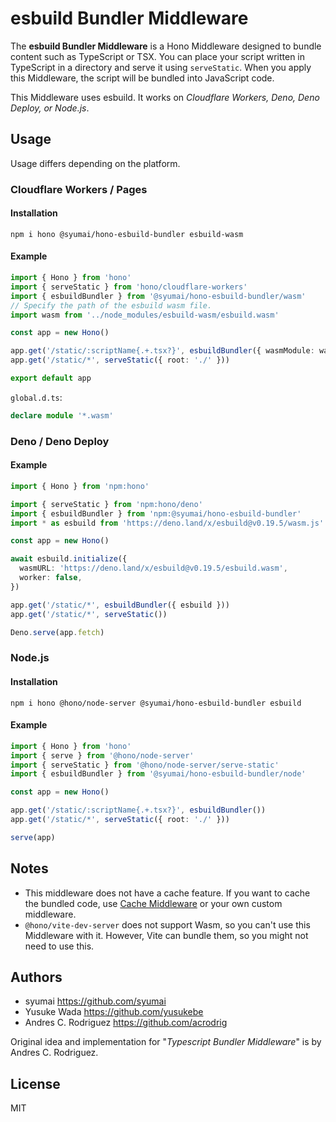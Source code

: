 # esbuild Bundler Middleware

The **esbuild Bundler Middleware** is a Hono Middleware designed to bundle content such as TypeScript or TSX.
You can place your script written in TypeScript in a directory and serve it using `serveStatic`.
When you apply this Middleware, the script will be bundled into JavaScript code.

This Middleware uses esbuild. It works on _Cloudflare Workers, Deno, Deno Deploy, or Node.js_.

## Usage

Usage differs depending on the platform.

### Cloudflare Workers / Pages

#### Installation

```text
npm i hono @syumai/hono-esbuild-bundler esbuild-wasm
```

#### Example

```ts
import { Hono } from 'hono'
import { serveStatic } from 'hono/cloudflare-workers'
import { esbuildBundler } from '@syumai/hono-esbuild-bundler/wasm'
// Specify the path of the esbuild wasm file.
import wasm from '../node_modules/esbuild-wasm/esbuild.wasm'

const app = new Hono()

app.get('/static/:scriptName{.+.tsx?}', esbuildBundler({ wasmModule: wasm }))
app.get('/static/*', serveStatic({ root: './' }))

export default app
```

`global.d.ts`:

```ts
declare module '*.wasm'
```

### Deno / Deno Deploy

#### Example

```ts
import { Hono } from 'npm:hono'

import { serveStatic } from 'npm:hono/deno'
import { esbuildBundler } from 'npm:@syumai/hono-esbuild-bundler'
import * as esbuild from 'https://deno.land/x/esbuild@v0.19.5/wasm.js'

const app = new Hono()

await esbuild.initialize({
  wasmURL: 'https://deno.land/x/esbuild@v0.19.5/esbuild.wasm',
  worker: false,
})

app.get('/static/*', esbuildBundler({ esbuild }))
app.get('/static/*', serveStatic())

Deno.serve(app.fetch)
```

### Node.js

#### Installation

```text
npm i hono @hono/node-server @syumai/hono-esbuild-bundler esbuild
```

#### Example

```ts
import { Hono } from 'hono'
import { serve } from '@hono/node-server'
import { serveStatic } from '@hono/node-server/serve-static'
import { esbuildBundler } from '@syumai/hono-esbuild-bundler/node'

const app = new Hono()

app.get('/static/:scriptName{.+.tsx?}', esbuildBundler())
app.get('/static/*', serveStatic({ root: './' }))

serve(app)
```

## Notes

- This middleware does not have a cache feature. If you want to cache the bundled code, use [Cache Middleware](https://hono.dev/middleware/builtin/cache) or your own custom middleware.
- `@hono/vite-dev-server` does not support Wasm, so you can't use this Middleware with it. However, Vite can bundle them, so you might not need to use this.

## Authors

- syumai <https://github.com/syumai>
- Yusuke Wada <https://github.com/yusukebe>
- Andres C. Rodriguez <https://github.com/acrodrig>

Original idea and implementation for "_Typescript Bundler Middleware_" is by Andres C. Rodriguez.

## License

MIT

